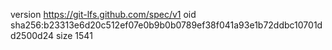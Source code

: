 version https://git-lfs.github.com/spec/v1
oid sha256:b23313e6d20c512ef07e0b9b0b0789ef38f041a93e1b72ddbc10701dd2500d24
size 1541
